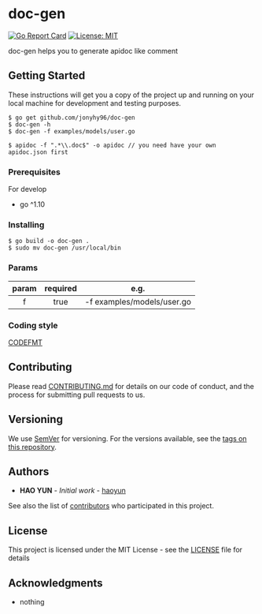 # doc-gen 
[![Go Report Card](https://goreportcard.com/badge/github.com/jonyhy96/doc-gen)](https://goreportcard.com/report/github.com/jonyhy96/doc-gen)
[![License: MIT](https://img.shields.io/badge/License-MIT-yellow.svg)](https://opensource.org/licenses/MIT)

doc-gen helps you to generate apidoc like comment

## Getting Started

These instructions will get you a copy of the project up and running on your local machine for development and testing purposes.

```
$ go get github.com/jonyhy96/doc-gen
$ doc-gen -h
$ doc-gen -f examples/models/user.go

$ apidoc -f ".*\\.doc$" -o apidoc // you need have your own apidoc.json first
```

### Prerequisites

For develop

 - go ^1.10

### Installing

```
$ go build -o doc-gen .
$ sudo mv doc-gen /usr/local/bin
```

### Params

| param | required | e.g. |
| :--------: | :-----: | :----: |
| f     | true | -f examples/models/user.go |

### Coding style

[CODEFMT](https://github.com/golang/go/wiki/CodeReviewComments)

## Contributing

Please read [CONTRIBUTING.md](CONTRIBUTING.md) for details on our code of conduct, and the process for submitting pull requests to us.

## Versioning

We use [SemVer](http://semver.org/) for versioning. For the versions available, see the [tags on this repository](https://gitlab.domain.com/golang/containerM/tags). 

## Authors

* **HAO YUN** - *Initial work* - [haoyun](https://github.com/jonyhy96)

See also the list of [contributors](CONTRIBUTORS.md) who participated in this project.

## License

This project is licensed under the MIT License - see the [LICENSE](LICENSE) file for details

## Acknowledgments

* nothing